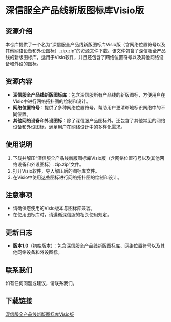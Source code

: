 # 深信服全产品线新版图标库Visio版

## 资源介绍

本仓库提供了一个名为“深信服全产品线新版图标库Visio版（含网络位置符号以及其他网络设备和外设图标）.zip.zip”的资源文件下载。该文件包含了深信服全产品线的新版图标库，适用于Visio软件，并且还包含了网络位置符号以及其他网络设备和外设的图标。

## 资源内容

- **深信服全产品线新版图标库**：包含深信服所有产品线的新版图标，方便用户在Visio中进行网络拓扑图的绘制和设计。
- **网络位置符号**：提供了多种网络位置符号，帮助用户更清晰地标识网络中的不同位置。
- **其他网络设备和外设图标**：除了深信服产品图标外，还包含了其他常见的网络设备和外设图标，满足用户在网络设计中的多样化需求。

## 使用说明

1. 下载并解压“深信服全产品线新版图标库Visio版（含网络位置符号以及其他网络设备和外设图标）.zip.zip”文件。
2. 打开Visio软件，导入解压后的图标库文件。
3. 在Visio中使用这些图标进行网络拓扑图的绘制和设计。

## 注意事项

- 请确保您使用的Visio版本与图标库兼容。
- 在使用图标库时，请遵循深信服的相关使用规定。

## 更新日志

- **版本1.0**（初始版本）：包含深信服全产品线新版图标库、网络位置符号以及其他网络设备和外设图标。

## 联系我们

如有任何问题或建议，请联系我们。

## 下载链接

[深信服全产品线新版图标库Visio版](https://pan.quark.cn/s/9e94b0d7ffaa)